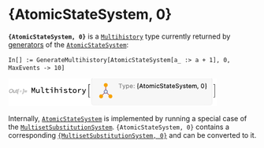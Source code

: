 # {AtomicStateSystem, 0}

**`{AtomicStateSystem, 0}`** is a [`Multihistory`](README.md) type currently returned by
[generators](/Documentation/Generators/README.md) of the
[`AtomicStateSystem`](/Documentation/Systems/AtomicStateSystem.md):

```wl
In[] := GenerateMultihistory[AtomicStateSystem[a_ :> a + 1], 0, MaxEvents -> 10]
```

<img src="/Documentation/Images/AtomicStateMultihistory.png" width="424.2">

Internally, [`AtomicStateSystem`](/Documentation/Systems/AtomicStateSystem.md) is implemented by running a special case
of the [`MultisetSubstitutionSystem`](/Documentation/Systems/MultisetSubstitutionSystem.md). `{AtomicStateSystem, 0}`
contains a corresponding [`{MultisetSubstitutionSystem, 0}`](MultisetSubstitutionSystem0.md) and can be converted to it.

